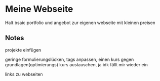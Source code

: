 # Meine Webseite

Halt bsaic portfolio und angebot zur eigenen webseite mit kleinen preisen

## Notes

projekte einfügen

geringe formulierungslücken, tags anpassen, einen kurs gegen grundlagen(optimierungs) kurs austauschen, ja idk fällt mir wieder ein

links zu webseiten
